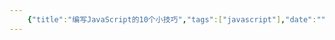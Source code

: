 ```yaml
---
    {"title":"编写JavaScript的10个小技巧","tags":["javascript"],"date":"","categories":["javascript"],"cover":"https://cdn.jsdelivr.net/gh/im/oss@master/gallery/36.svg","thumbnail":"https://cdn.jsdelivr.net/gh/im/oss@master/gallery/36.svg"}
---
```





 